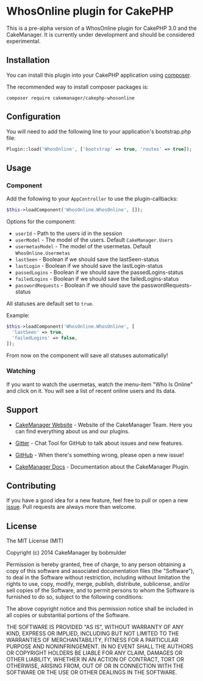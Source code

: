# WhosOnline plugin for CakePHP

This is a pre-alpha version of a WhosOnline plugin for CakePHP 3.0 and the CakeManager. It is currently under development and should be considered experimental.

## Installation

You can install this plugin into your CakePHP application using [composer](http://getcomposer.org).

The recommended way to install composer packages is:

```
composer require cakemanager/cakephp-whosonline
```

## Configuration

You will need to add the following line to your application's bootstrap.php file:

```php
Plugin::load('WhosOnline', ['bootstrap' => true, 'routes' => true]);
```


## Usage

### Component

Add the following to your `AppController` to use the plugin-callbacks:

```php
$this->loadComponent('WhosOnline.WhosOnline', []);
```

Options for the component:

- `userId` - Path to the users id in the session
- `userModel` - The model of the users. Default `CakeManager.Users`
- `usermetasModel` - The model of the usermetas. Default `WhosOnline.Usermetas`
- `lastSeen` - Boolean if we should save the lastSeen-status
- `lastLogin` - Boolean if we should save the lastLogin-status
- `passedLogins` - Boolean if we should save the passedLogins-status
- `failedLogins` - Boolean if we should save the failedLogins-status
- `passwordRequests` - Boolean if we should save the passwordRequests-status

All statuses are default set to `true`.

Example:

```php
$this->loadComponent('WhosOnline.WhosOnline', [
  'lastSeen' => true,
  'failedLogins' => false,
]);
```

From now on the component will save all statuses automatically!

### Watching

If you want to watch the usermetas, watch the menu-item "Who Is Online" and click on it. You will see a list of recent online users and its data.

Support
-------

- [CakeManager Website](http://cakemanager.org/) - Website of the CakeManager Team. Here you can find everything about us and our plugins.

- [Gitter](https://gitter.im/cakemanager/cakephp-cakemanager) - Chat Tool for GitHub to talk about issues and new features.

- [GitHub](https://github.com/cakemanager/cakephp-whosonline/issues) - When there's something wrong, please open a new issue!

- [CakeManager Docs](http://cakemanager.org/docs/1.0/) - Documentation about the CakeManager Plugin.


Contributing
------------

If you have a good idea for a new feature, feel free to pull or open a new  [issue](https://github.com/cakemanager/cakephp-whosonline/issues). Pull requests are always more than welcome.

License
-------

The MIT License (MIT)

Copyright (c) 2014 CakeManager by bobmulder

Permission is hereby granted, free of charge, to any person obtaining a copy
of this software and associated documentation files (the "Software"), to deal
in the Software without restriction, including without limitation the rights
to use, copy, modify, merge, publish, distribute, sublicense, and/or sell
copies of the Software, and to permit persons to whom the Software is
furnished to do so, subject to the following conditions:

The above copyright notice and this permission notice shall be included in all
copies or substantial portions of the Software.

THE SOFTWARE IS PROVIDED "AS IS", WITHOUT WARRANTY OF ANY KIND, EXPRESS OR
IMPLIED, INCLUDING BUT NOT LIMITED TO THE WARRANTIES OF MERCHANTABILITY,
FITNESS FOR A PARTICULAR PURPOSE AND NONINFRINGEMENT. IN NO EVENT SHALL THE
AUTHORS OR COPYRIGHT HOLDERS BE LIABLE FOR ANY CLAIM, DAMAGES OR OTHER
LIABILITY, WHETHER IN AN ACTION OF CONTRACT, TORT OR OTHERWISE, ARISING FROM,
OUT OF OR IN CONNECTION WITH THE SOFTWARE OR THE USE OR OTHER DEALINGS IN THE
SOFTWARE.
